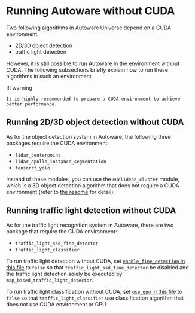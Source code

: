 # Running Autoware without CUDA

Two following algorithms in Autoware Universe depend on a CUDA environment.

- 2D/3D object detection
- traffic light detection

However, it is still possible to run Autoware in the environment without CUDA.
The following subsections briefly explain how to run these algorithms in such an environment.

!!! warning

    It is highly recommended to prepare a CUDA environment to achieve better performance.

## Running 2D/3D object detection without CUDA

As for the object detection system in Autoware, the following three packages require the CUDA environment:

- `lidar_centerpoint`
- `lidar_apollo_instance_segmentation`
- `tensorrt_yolo`

Instead of these modules, you can use the `euclidean_cluster` module, which is a 3D object detection algorithm that does not require a CUDA environment (refer to [the readme](https://github.com/autowarefoundation/autoware.universe/tree/main/perception/euclidean_cluster) for detail).

## Running traffic light detection without CUDA

As for the traffic light recognition system in Autoware, there are two package that require the CUDA environment:

- `traffic_light_ssd_fine_detector`
- `traffic_light_classifier`

To run traffic light detection without CUDA, set [`enable_fine_detection` in this file](https://github.com/autowarefoundation/autoware.universe/blob/9445f3a7acd645d12a64507c3d3bfa57e74a3634/launch/tier4_perception_launch/launch/traffic_light_recognition/traffic_light.launch.xml#L3) to `false` so that `traffic_light_ssd_fine_detector` be disabled and the traffic light detection solely be executed by `map_based_traffic_light_detector`.

To run traffic light classification without CUDA, set [`use_gpu` in this file](https://github.com/autowarefoundation/autoware.universe/blob/9445f3a7acd645d12a64507c3d3bfa57e74a3634/perception/traffic_light_classifier/launch/traffic_light_classifier.launch.xml#L7) to `false` so that `traffic_light_classifier` use classification algorithm that does not use CUDA environment or GPU.